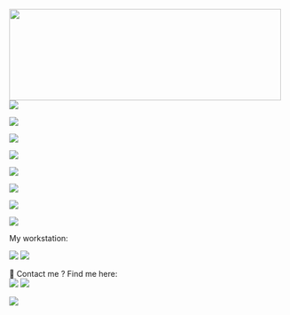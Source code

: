 <p display="flex" flex-direction="column">
  <img align="left" width="490" height="165" src="https://github-readme-stats.vercel.app/api?username=fernandofrantz&show_icons=true&hide_border=false&line_height=20&title_color=f69673&icon_color=1b93c9&show_owner=true"/>
  <p>
    <div>
      <p><img src="https://img.shields.io/badge/Node.js-43853D?style=for-the-badge&logo=node.js&logoColor=white"/></p>
      <p><img src="https://img.shields.io/badge/React-20232A?style=for-the-badge&logo=react&logoColor=61DAFB"/></p>
      <p><img src="https://img.shields.io/badge/Flask-000000?style=for-the-badge&logo=flask&logoColor=white"/></p>
    </div>
    <div>
      <p><img src="https://img.shields.io/badge/JavaScript-F7DF1E?style=for-the-badge&logo=javascript&logoColor=black"/></p>
      <p><img src="https://img.shields.io/badge/TypeScript-007ACC?style=for-the-badge&logo=typescript&logoColor=white"/></p>
      <p><img src="https://img.shields.io/badge/Java-ED8B00?style=for-the-badge&logo=java&logoColor=white"/></p>
      <p><img src="https://img.shields.io/badge/Python-3776AB?style=for-the-badge&logo=python&logoColor=white"/></p>
      <p><img src="https://img.shields.io/badge/Markdown-000000?style=for-the-badge&logo=markdown&logoColor=white"/></p>
    </div>
<!--    <div>
      <p><img src="https://img.shields.io/badge/HTML5-E34F26?style=for-the-badge&logo=html5&logoColor=white"/></p>
      <p><img src="https://img.shields.io/badge/CSS3-1572B6?style=for-the-badge&logo=css3&logoColor=white"/></p>
    </div>
    <p>
      <p><img src="https://img.shields.io/badge/MySQL-00000F?style=for-the-badge&logo=mysql&logoColor=white"/></p>
      <p><img src="https://img.shields.io/badge/PostgreSQL-316192?style=for-the-badge&logo=postgresql&logoColor=white"/></p>
    </p>
    <p>
      <p><img src="https://img.shields.io/badge/Vercel-000000?style=for-the-badge&logo=vercel&logoColor=white"/></p>
      <p><img src="https://img.shields.io/badge/Heroku-430098?style=for-the-badge&logo=heroku&logoColor=white"/></p>
    </p>  -->
<!--     <p>
      <p><img src="https://img.shields.io/badge/Material--UI-0081CB?style=for-the-badge&logo=material-ui&logoColor=white"/></p>
      <p><img src="https://img.shields.io/badge/json%20web%20tokens-323330?style=for-the-badge&logo=json-web-tokens&logoColor=pink"/></p>
      <p><img src="https://img.shields.io/badge/styled--components-DB7093?style=for-the-badge&logo=styled-components&logoColor=white"/></p>
    </p> -->
  
  </p>
</p>
<p>
  <p>
    My workstation:
  </p>
  <img src="https://img.shields.io/badge/NVIDIA-GTX1650-76B900?style=for-the-badge&logo=nvidia&logoColor=white">  
  <img src="https://img.shields.io/badge/Intel-Core_i7_11th-0071C5?style=for-the-badge&logo=intel&logoColor=white">
</p>
<p>
  📣 Contact me ? Find me here:<br/>
  <a href="https://instagram.com/fernando_frantz"><img src="https://img.shields.io/badge/instagram-E4405F.svg?style=for-the-badge&logo=instagram&logoColor=white"/></a>
  <a href="https://linkedin.com/in/fernandofrantz"><img src="https://img.shields.io/badge/linkedin-0077B5.svg?style=for-the-badge&logo=linkedin&logoColor=white"/></a>
</p>
<img src="http://views.whatilearened.today/views/github/fernandofrantz/views.svg"/>
